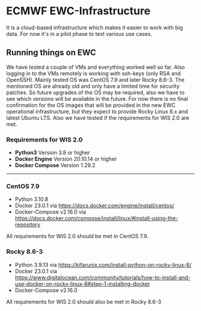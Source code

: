 # ECMWF EWC-Infrastructure

It is a cloud-based infrastructure which makes it easier to work with big data.
For now it's in a pilot phase to test various use cases.

## Running things on EWC

We have tested a couple of VMs and everything worked well so far. Also logging in to the VMs remotely is working with ssh-keys (only RSA and OpenSSH).
Mainly tested OS was CentOS 7.9 and later Rocky 8.6-3.
The mentioned OS are already old and only have a limited time for security patches.
So future upgrades of the OS may be required, also we have to see which versions will be available in the future.
For now there is no final confirmation for the OS images that will be provided in the new EWC operational infrastructure, but they expect to provide Rocky Linux 8.x and latest Ubuntu LTS.
Also we have tested if the requirements for WIS 2.0 are met.

### Requirements for WIS 2.0

* __Python3__ Version 3.8 or higher
* __Docker Engine__ Version 20.10.14 or higher
* __Docker Compose__ Version 1.29.2

---

### CentOS 7.9

* Python 3.10.8
* Docker 23.0.1 via https://docs.docker.com/engine/install/centos/
* Docker-Compose v2.16.0 via https://docs.docker.com/compose/install/linux/#install-using-the-repository

All requirements for WIS 2.0 should be met in CentOS 7.9.

### Rocky 8.6-3

* Python 3.9.13 via https://kifarunix.com/install-python-on-rocky-linux-8/
* Docker 23.0.1 via https://www.digitalocean.com/community/tutorials/how-to-install-and-use-docker-on-rocky-linux-8#step-1-installing-docker
* Docker-Compose v2.16.0

All requirements for WIS 2.0 should also be met in Rocky 8.6-3
